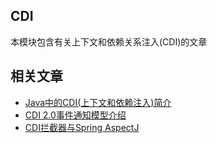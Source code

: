 ## CDI

本模块包含有关上下文和依赖关系注入(CDI)的文章

## 相关文章

+ [Java中的CDI(上下文和依赖注入)简介](docs/Java中的CDI(上下文和依赖注入)简介.md)
+ [CDI 2.0事件通知模型介绍](docs/CDI2.0事件通知模型介绍.md)
+ [CDI拦截器与Spring AspectJ](docs/CDI拦截器与Spring-AspectJ.md)

